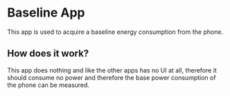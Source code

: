 # Baseline App
This app is used to acquire a baseline energy consumption from the phone.

## How does it work?
This app does nothing and like the other apps has no UI at all, therefore it should consume no power and therefore the base power consumption of the phone can be measured.
